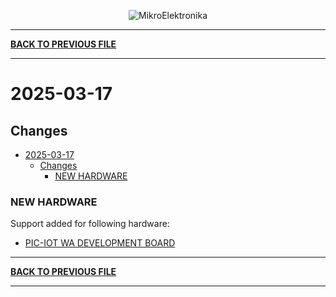 <p align="center">
  <img src="http://www.mikroe.com/img/designs/beta/logo_small.png?raw=true" alt="MikroElektronika"/>
</p>

---

**[BACK TO PREVIOUS FILE](../changelog.md)**

---

# 2025-03-17

## Changes

- [2025-03-17](#2025-03-17)
  - [Changes](#changes)
    - [NEW HARDWARE](#new-hardware)

### NEW HARDWARE

Support added for following hardware:

+ [PIC-IOT WA DEVELOPMENT BOARD](https://www.microchip.com/en-us/development-tool/EV54Y39A)

---

**[BACK TO PREVIOUS FILE](../changelog.md)**

---

